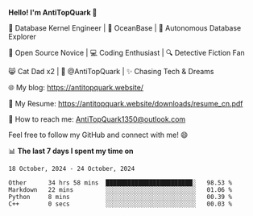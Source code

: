 
**Hello! I'm AntiTopQuark 👋**

🔧 Database Kernel Engineer | 🌊 OceanBase | 🤖 Autonomous Database Explorer

🌱 Open Source Novice | 💻 Coding Enthusiast | 🔍 Detective Fiction Fan

😸 Cat Dad x2 | 🎉 @AntiTopQuark | ✨ Chasing Tech & Dreams

🌐 My blog: https://antitopquark.website/

📄 My Resume: https://antitopquark.website/downloads/resume_cn.pdf

📧 How to reach me: AntiTopQuark1350@outlook.com

Feel free to follow my GitHub and connect with me! 😄

📊 **The last 7 days I spent my time on** 

<!--START_SECTION:waka-->
```text
18 October, 2024 - 24 October, 2024

Other      34 hrs 58 mins  ████████████████████████░   98.53 % 
Markdown   22 mins         ░░░░░░░░░░░░░░░░░░░░░░░░░   01.06 % 
Python     8 mins          ░░░░░░░░░░░░░░░░░░░░░░░░░   00.39 % 
C++        0 secs          ░░░░░░░░░░░░░░░░░░░░░░░░░   00.03 %
```
<!--END_SECTION:waka-->


